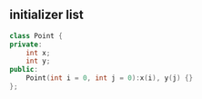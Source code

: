 ## initializer list
```cpp
class Point {
private:
    int x;
    int y;
public:
    Point(int i = 0, int j = 0):x(i), y(j) {}
};
```
